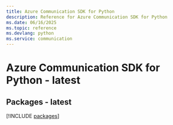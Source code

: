 ```yaml
---
title: Azure Communication SDK for Python
description: Reference for Azure Communication SDK for Python
ms.date: 06/16/2025
ms.topic: reference
ms.devlang: python
ms.service: communication
---
```

# Azure Communication SDK for Python - latest
## Packages - latest
[!INCLUDE [packages](communication-index.md)]